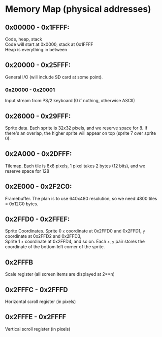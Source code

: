 # Memory Map (physical addresses)

## 0x00000 - 0x1FFFF:  
Code, heap, stack  
Code will start at 0x0000, stack at 0x1FFFF  
Heap is everything in between

## 0x20000 - 0x25FFF:  
General I/O (will include SD card at some point).

### 0x20000 - 0x20001
Input stream from PS/2 keyboard (0 if nothing, otherwise ASCII)

## 0x26000 - 0x29FFF:  
Sprite data. Each sprite is 32x32 pixels, and we reserve space for 8.
If there's an overlap, the higher sprite will appear on top (sprite 7 over sprite 0).

## 0x2A000 - 0x2DFFF:  
Tilemap. Each tile is 8x8 pixels, 1 pixel takes 2 bytes (12 bits), and we reserve space for 128

## 0x2E000 - 0x2F2C0:
Framebuffer. The plan is to use 640x480 resolution, so we need 4800 tiles = 0x12C0 bytes.

## 0x2FFD0 - 0x2FFEF:
Sprite Coordinates.
Sprite 0 `x` coordinate at 0x2FFD0 and 0x2FFD1, `y` coordinate at 0x2FFD2 and 0x2FFD3,  
Sprite 1 `x` coordinate at 0x2FFD4, and so on.
Each `x`, `y` pair stores the coordinate of the bottom left corner of the sprite.

## 0x2FFFB
Scale register (all screen items are displayed at 2\*\*n)

## 0x2FFFC - 0x2FFFD
Horizontal scroll register (in pixels)

## 0x2FFFE - 0x2FFFF
Vertical scroll register (in pixels)
